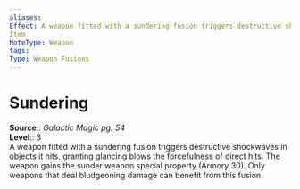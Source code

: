 ```yaml
---
aliases: 
Effect: A weapon fitted with a sundering fusion triggers destructive shockwaves in objects it hits, granting glancing blows the forcefulness of direct hits. The weapon gains the sunder weapon special property (Armory 30). Only weapons that deal bludgeoning damage can benefit from this fusion.
Item
NoteType: Weapon
tags: 
Type: Weapon Fusions
---
```


# Sundering

**Source**:: _Galactic Magic pg. 54_  
**Level**:: 3  
A weapon fitted with a sundering fusion triggers destructive shockwaves in objects it hits, granting glancing blows the forcefulness of direct hits. The weapon gains the sunder weapon special property (Armory 30). Only weapons that deal bludgeoning damage can benefit from this fusion.
